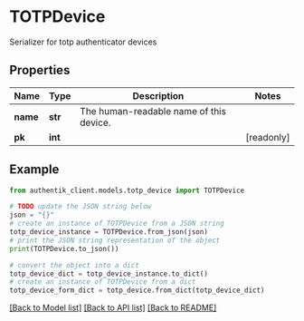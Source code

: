 # TOTPDevice

Serializer for totp authenticator devices

## Properties

Name | Type | Description | Notes
------------ | ------------- | ------------- | -------------
**name** | **str** | The human-readable name of this device. | 
**pk** | **int** |  | [readonly] 

## Example

```python
from authentik_client.models.totp_device import TOTPDevice

# TODO update the JSON string below
json = "{}"
# create an instance of TOTPDevice from a JSON string
totp_device_instance = TOTPDevice.from_json(json)
# print the JSON string representation of the object
print(TOTPDevice.to_json())

# convert the object into a dict
totp_device_dict = totp_device_instance.to_dict()
# create an instance of TOTPDevice from a dict
totp_device_form_dict = totp_device.from_dict(totp_device_dict)
```
[[Back to Model list]](../README.md#documentation-for-models) [[Back to API list]](../README.md#documentation-for-api-endpoints) [[Back to README]](../README.md)


